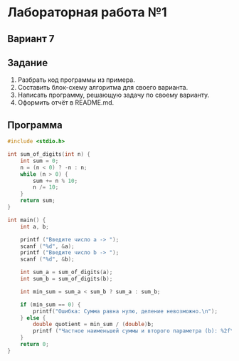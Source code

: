 # Лабораторная работа №1

## Вариант 7
## Задание
1. Разбрать код программы из примера.
2. Составить блок-схему алгоритма для своего варианта.
3. Написать программу, решающую задачу по своему варианту.
4. Оформить отчёт в README.md.

## Программа
```c
#include <stdio.h>

int sum_of_digits(int n) {
    int sum = 0;
    n = (n < 0) ? -n : n;
    while (n > 0) {
        sum += n % 10;
        n /= 10;
    }
    return sum;
}

int main() {
    int a, b;

    printf ("Введите число a -> ");
    scanf ("%d", &a);
    printf ("Введите число b -> ");
    scanf ("%d", &b);

    int sum_a = sum_of_digits(a);
    int sum_b = sum_of_digits(b);

    int min_sum = sum_a < sum_b ? sum_a : sum_b;

    if (min_sum == 0) {
        printf("Ошибка: Сумма равна нулю, деление невозможно.\n");
    } else {
        double quotient = min_sum / (double)b;
        printf ("Частное наименьшей суммы и второго параметра (b): %2f\n", quotient);
    }
    return 0;
}
```
